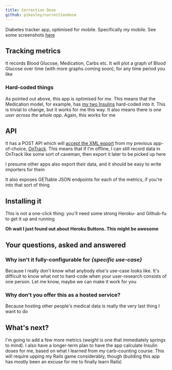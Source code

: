 ```yaml
---
title: Correction Dose
github: pikesley/correctiondose
---
```

Diabetes tracker app, optimised for mobile. Specifically _my_ mobile. See some screenshots [here](https://github.com/pikesley/correctiondose/blob/master/SCREENSHOTS.md)

## Tracking metrics

It records Blood Glucose, Medication, Carbs etc. It will plot a graph of Blood Glucose over time (with more graphs coming soon), for any time period you like

### Hard-coded things

As pointed out above, this app is optimised for _me_. This means that the Medication model, for example, has [my two Insulins](https://github.com/pikesley/correctiondose/blob/25b4c5c7e2391fe263dc0cea1ae79ce7624771d7/app/models/medication_event.rb#L8-L13) hard-coded into it. This is trivial to change, but it works for me this way. It also means there is _one user across the whole app_. Again, this works for me

## API

It has a POST API which will [accept the XML export](https://github.com/pikesley/correctiondose/blob/25b4c5c7e2391fe263dc0cea1ae79ce7624771d7/lib/ontrack/importer.rb) from my previous app-of-choice, [OnTrack](https://play.google.com/store/apps/details?id=com.gexperts.ontrack&hl=en_GB). This means that if I'm offline, I can still record data in OnTrack like some sort of caveman, then export it later to be picked up here

I presume other apps also export their data, and it should be easy to write importers for them

It also exposes GETtable JSON endpoints for each of the metrics, if you're into that sort of thing

## Installing it

This is not a one-click thing: you'll need some strong Heroku- and Github-fu to get it up and running

**Oh wait I just found out about Heroku Buttons. This might be awesome**

## Your questions, asked and answered

### Why isn't it fully-configurable for _{specific use-case}_

Because I really don't know what anybody else's use-case looks like. It's difficult to know what not to hard-code when your user-research consists of one person. Let me know, maybe we can make it work for you

### Why don't you offer this as a hosted service?

Because hosting other people's medical data is really the very last thing I want to do

## What's next?

I'm going to add a few more metrics (_weight_ is one that immediately springs to mind). I also have a longer-term plan to have the app calculate Insulin doses for me, based on what I learned from my carb-counting course. This will require upping my Rails game considerably, though (building this app has mostly been an excuse for me to finally learn Rails)
